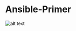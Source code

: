 # Ansible-Primer

![alt text](https://github.com/Shadow-Soft/Ansible-Primer/blob/master/ansible_circleA_red.png "Logo Title Text 1")
